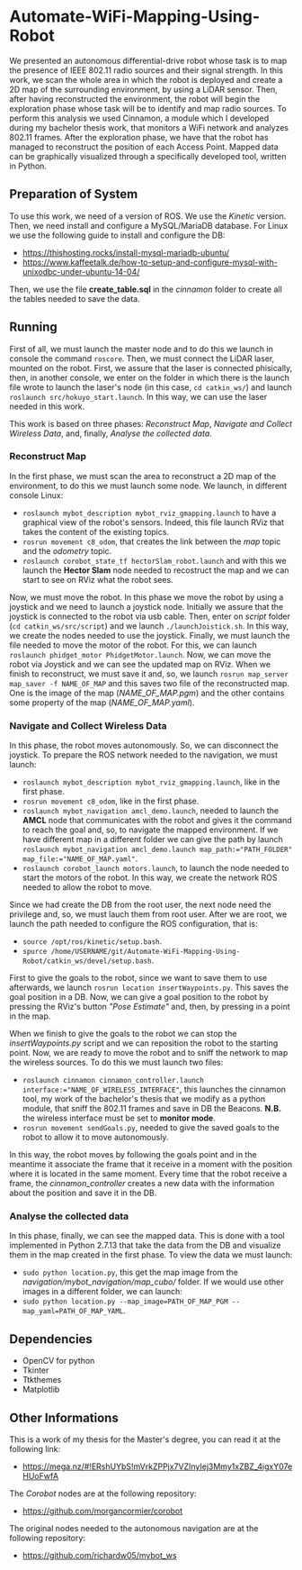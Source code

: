 # Automate-WiFi-Mapping-Using-Robot
We presented an autonomous differential-drive robot whose task is to map the presence of IEEE 802.11 radio sources and their signal strength.
In this work, we scan the whole area in which the robot is deployed and create a 2D map of the surrounding environment, by using a LiDAR sensor. Then, after having reconstructed the environment, the robot will begin the exploration phase whose task will be to identify and map radio sources. To perform this analysis we used Cinnamon, a module which I developed during my bachelor thesis work, that monitors a WiFi network and analyzes 802.11 frames. After the exploration phase, we have that the robot has managed to reconstruct the position of each Access Point. Mapped data can be graphically visualized through a specifically developed tool, written in Python.

## Preparation of System
To use this work, we need of a version of ROS. We use the *Kinetic* version. Then, we need install and configure a MySQL/MariaDB database. For Linux we use the following guide to install and configure the DB:
- https://thishosting.rocks/install-mysql-mariadb-ubuntu/
- https://www.kaffeetalk.de/how-to-setup-and-configure-mysql-with-unixodbc-under-ubuntu-14-04/

Then, we use the file **create_table.sql** in the *cinnamon* folder to create all the tables needed to save the data.

## Running
First of all, we must launch the master node and to do this we launch in console the command `roscore`. Then, we must connect the LiDAR laser, mounted on the robot. First, we assure that the laser is connected phisically, then, in another console, we enter on the folder in which there is the launch file wrote to launch the laser's node (in this case, `cd catkin_ws/`) and launch `roslaunch src/hokuyo_start.launch`. In this way, we can use the laser needed in this work.

This work is based on three phases: *Reconstruct Map*, *Navigate and Collect Wireless Data*, and, finally, *Analyse the collected data*.

### Reconstruct Map
In the first phase, we must scan the area to reconstruct a 2D map of the environment, to do this we must launch some node. We launch, in different console Linux:
- `roslaunch mybot_description mybot_rviz_gmapping.launch` to have a graphical view of the robot's sensors. Indeed, this file launch RViz that takes the content of the existing topics.
- `rosrun movement c8_odom`, that creates the link between the *map* topic and the *odometry* topic.
- `roslaunch corobot_state_tf hectorSlam_robot.launch` and with this we launch the **Hector Slam** node needed to recostruct the map and we can start to see on RViz what the robot sees. 

Now, we must move the robot. In this phase we move the robot by using a joystick and we need to launch a joystick node. Initially we assure that the joystick is connected to the robot via usb cable. Then, enter on *script* folder (`cd catkin_ws/src/script`) and we launch `./launchJoistick.sh`. In this way, we create the nodes needed to use the joystick.
Finally, we must launch the file needed to move the motor of the robot. For this, we can launch `roslaunch phidget_motor PhidgetMotor.launch`.
Now, we can move the robot via Joystick and we can see the updated map on RViz.
When we finish to reconstruct, we must save it and, so, we launch `rosrun map_server map_saver -f NAME_OF_MAP` and this saves two file of the reconstructed map. One is the image of the map (*NAME_OF_MAP.pgm*) and the other contains some property of the map (*NAME_OF_MAP.yaml*).

### Navigate and Collect Wireless Data
In this phase, the robot moves autonomously. So, we can disconnect the joystick. To prepare the ROS network needed to the navigation, we must launch:
- `roslaunch mybot_description mybot_rviz_gmapping.launch`, like in the first phase.
- `rosrun movement c8_odom`, like in the first phase.
- `roslaunch mybot_navigation amcl_demo.launch`, needed to launch the **AMCL** node that communicates with the robot and gives it the command to reach the goal and, so, to navigate the mapped environment. If we have different map in a different folder we can give the path by launch `roslaunch mybot_navigation amcl_demo.launch map_path:="PATH_FOLDER" map_file:="NAME_OF_MAP.yaml"`.
- `roslaunch corobot_launch motors.launch`, to launch the node needed to start the motors of the robot.
In this way, we create the network ROS needed to allow the robot to move. 

Since we had create the DB from the root user, the next node need the privilege and, so, we must lauch them from root user. After we are root, we launch the path needed to configure the ROS configuration, that is:
- `source /opt/ros/kinetic/setup.bash`.
- `spurce /home/USERNAME/git/Automate-WiFi-Mapping-Using-Robot/catkin_ws/devel/setup.bash`.

First to give the goals to the robot, since we want to save them to use afterwards, we launch `rosrun location insertWaypoints.py`. This saves the goal position in a DB. Now, we can give a goal position to the robot by pressing the RViz's button *"Pose Estimate"* and, then, by pressing in a point in the map.

When we finish to give the goals to the robot we can stop the *insertWaypoints.py* script and we can reposition the robot to the starting point. Now, we are ready to move the robot and to sniff the network to map the wireless sources. To do this we must launch two files:
- `roslaunch cinnamon cinnamon_controller.launch interface:="NAME_OF_WIRELESS_INTERFACE"`, this launches the cinnamon tool, my work of the bachelor's thesis that we modify as a python module, that sniff the 802.11 frames and save in DB the Beacons. **N.B.** the wireless interface must be set to **monitor mode**.
- `rosrun movement sendGoals.py`, needed to give the saved goals to the robot to allow it to move autonomously.

In this way, the robot moves by following the goals point and in the meantime it associate the frame that it receive in a moment with the position where it is located in the same moment. Every time that the robot receive a frame, the *cinnamon_controller* creates a new data with the information about the position and save it in the DB. 

### Analyse the collected data
In this phase, finally, we can see the mapped data. This is done with a tool implemented in Python 2.7.13 that take the data from the DB and visualize them in the map created in the first phase. To view the data we must launch:
- `sudo python location.py`, this get the map image from the *navigation/mybot_navigation/map_cubo/* folder.
If we would use other images in a different folder, we can launch:
- `sudo python location.py --map_image=PATH_OF_MAP_PGM --map_yaml=PATH_OF_MAP_YAML`.

## Dependencies
- OpenCV for python
- Tkinter
- Ttkthemes
- Matplotlib

## Other Informations
This is a work of my thesis for the Master's degree, you can read it at the following link:
- https://mega.nz/#!ERshUYbS!mVrkZPPjx7VZInyIej3Mmy1xZBZ_4igxY07eHUoFwfA

The *Corobot* nodes are at the following repository:
- https://github.com/morgancormier/corobot

The original nodes needed to the autonomous navigation are at the following repository:
- https://github.com/richardw05/mybot_ws
